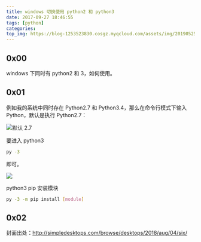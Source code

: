 ```yaml
---
title: windows 切换使用 python2 和 python3
date: 2017-09-27 18:46:55
tags: [python]
categories:
top_img: https://blog-1253523830.cosgz.myqcloud.com/assets/img/20190525185155.png
---
```


## 0x00

windows 下同时有 python2 和 3，如何使用。

<!--more-->

## 0x01

例如我的系统中同时存在 Python2.7 和 Python3.4，那么在命令行模式下输入 Python，默认是执行 Python2.7：

![默认 2.7](https://blog-1253523830.cosgz.myqcloud.com/assets/img/20190525184921.png)

要进入 python3

```sh
py -3
```

即可。

![](https://blog-1253523830.cosgz.myqcloud.com/assets/img/20190525185021.png)

python3 pip 安装模块

```sh
py -3 -m pip install [module]
```

## 0x02

封面出处：http://simpledesktops.com/browse/desktops/2018/aug/04/six/